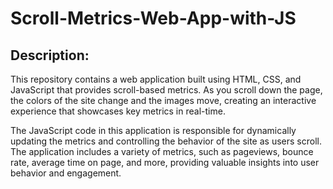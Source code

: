 # Scroll-Metrics-Web-App-with-JS
## Description:
This repository contains a web application built using HTML, CSS, and JavaScript that provides scroll-based metrics. As you scroll down the page, the colors of the site change and the images move, creating an interactive experience that showcases key metrics in real-time.

The JavaScript code in this application is responsible for dynamically updating the metrics and controlling the behavior of the site as users scroll. The application includes a variety of metrics, such as pageviews, bounce rate, average time on page, and more, providing valuable insights into user behavior and engagement.

